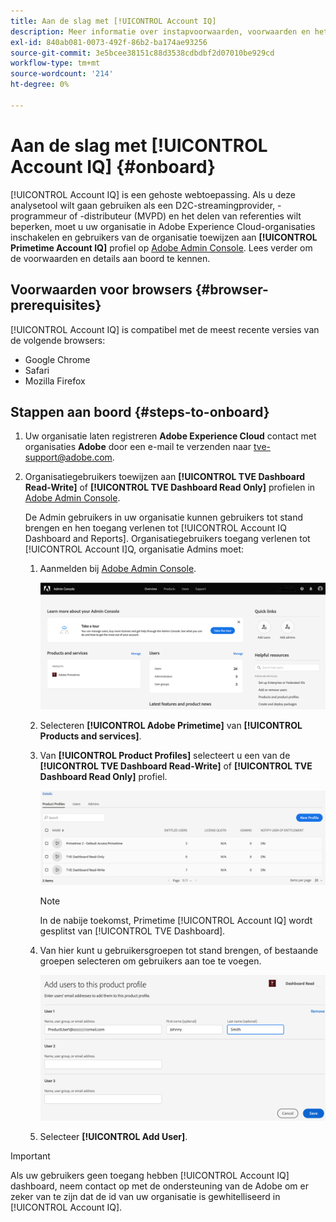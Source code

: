```yaml
---
title: Aan de slag met [!UICONTROL Account IQ]
description: Meer informatie over instapvoorwaarden, voorwaarden en het gebruik van [!UICONTROL Account IQ].
exl-id: 840ab081-0073-492f-86b2-ba174ae93256
source-git-commit: 3e5bcee38151c88d3538cdbdbf2d07010be929cd
workflow-type: tm+mt
source-wordcount: '214'
ht-degree: 0%

---
```


# Aan de slag met [!UICONTROL Account IQ] {#onboard}

[!UICONTROL Account IQ] is een gehoste webtoepassing. Als u deze analysetool wilt gaan gebruiken als een D2C-streamingprovider, -programmeur of -distributeur (MVPD) en het delen van referenties wilt beperken, moet u uw organisatie in Adobe Experience Cloud-organisaties inschakelen en gebruikers van de organisatie toewijzen aan **[!UICONTROL Primetime Account IQ]** profiel op [Adobe Admin Console](https://adminconsole.adobe.com/). Lees verder om de voorwaarden en details aan boord te kennen.

## Voorwaarden voor browsers {#browser-prerequisites}

[!UICONTROL Account IQ] is compatibel met de meest recente versies van de volgende browsers:

* Google Chrome
* Safari
* Mozilla Firefox

## Stappen aan boord {#steps-to-onboard}

1. Uw organisatie laten registreren **Adobe Experience Cloud** contact met organisaties **Adobe** door een e-mail te verzenden naar tve-support@adobe.com.

1. Organisatiegebruikers toewijzen aan **[!UICONTROL TVE Dashboard Read-Write]** of **[!UICONTROL TVE Dashboard Read Only]** profielen in [Adobe Admin Console](https://adminconsole.adobe.com/).

   De Admin gebruikers in uw organisatie kunnen gebruikers tot stand brengen en hen toegang verlenen tot [!UICONTROL Account IQ Dashboard and Reports]. Organisatiegebruikers toegang verlenen tot [!UICONTROL Account I]Q, organisatie Admins moet:

   1. Aanmelden bij [Adobe Admin Console](https://adminconsole.adobe.com/).


      ![](assets/admin-console.png)

   1. Selecteren **[!UICONTROL Adobe Primetime]** van **[!UICONTROL Products and services]**.

   1. Van **[!UICONTROL Product Profiles]** selecteert u een van de **[!UICONTROL TVE Dashboard Read-Write]** of **[!UICONTROL TVE Dashboard Read Only]** profiel.

      ![](assets/product-profiles.png)

      >[!NOTE]
      >
      >In de nabije toekomst, Primetime [!UICONTROL Account IQ] wordt gesplitst van [!UICONTROL TVE Dashboard].

   1. Van hier kunt u gebruikersgroepen tot stand brengen, of bestaande groepen selecteren om gebruikers aan toe te voegen.

      ![](assets/add-users-2profile.png)

   1. Selecteer **[!UICONTROL Add User]**.

>[!IMPORTANT]
>
>Als uw gebruikers geen toegang hebben [!UICONTROL Account IQ] dashboard, neem contact op met de ondersteuning van de Adobe om er zeker van te zijn dat de id van uw organisatie is gewhitelliseerd in [!UICONTROL Account IQ].
